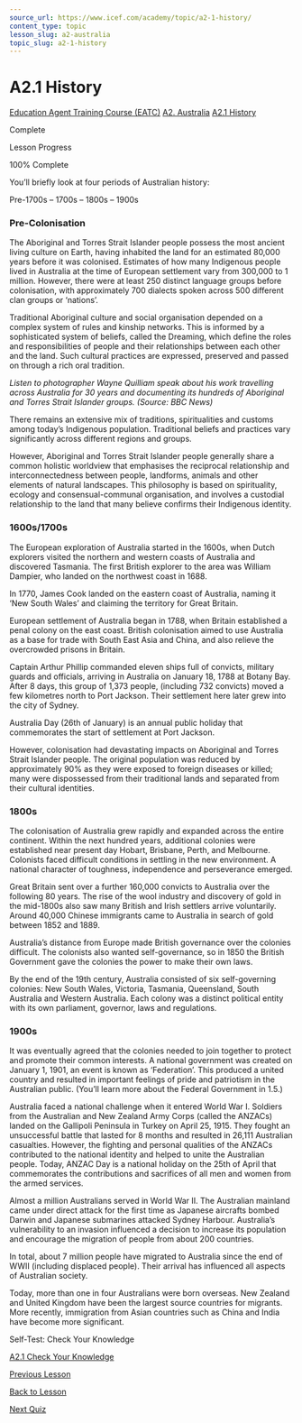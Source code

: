 ```yaml
---
source_url: https://www.icef.com/academy/topic/a2-1-history/
content_type: topic
lesson_slug: a2-australia
topic_slug: a2-1-history
---
```


# A2.1 History

[Education Agent Training Course (EATC)](https://www.icef.com/academy/courses/education-agent-training-course-eatc/) [A2. Australia](https://www.icef.com/academy/lessons/a2-australia/) [A2.1 History](https://www.icef.com/academy/topic/a2-1-history/)

Complete

Lesson Progress 

100% Complete 

You’ll briefly look at four periods of Australian history:

Pre-1700s – 1700s – 1800s – 1900s

### Pre-Colonisation

The Aboriginal and Torres Strait Islander people possess the most ancient living culture on Earth, having inhabited the land for an estimated 80,000 years before it was colonised. Estimates of how many Indigenous people lived in Australia at the time of European settlement vary from 300,000 to 1 million. However, there were at least 250 distinct language groups before colonisation, with approximately 700 dialects spoken across 500 different clan groups or ‘nations’.

Traditional Aboriginal culture and social organisation depended on a complex system of rules and kinship networks. This is informed by a sophisticated system of beliefs, called the Dreaming, which define the roles and responsibilities of people and their relationships between each other and the land. Such cultural practices are expressed, preserved and passed on through a rich oral tradition.

_Listen to photographer Wayne Quilliam speak about his work travelling across Australia for 30 years and documenting its hundreds of Aboriginal and Torres Strait Islander groups. (Source: BBC News)_

There remains an extensive mix of traditions, spiritualities and customs among today’s Indigenous population. Traditional beliefs and practices vary significantly across different regions and groups. 

However, Aboriginal and Torres Strait Islander people generally share a common holistic worldview that emphasises the reciprocal relationship and interconnectedness between people, landforms, animals and other elements of natural landscapes. This philosophy is based on spirituality, ecology and consensual-communal organisation, and involves a custodial relationship to the land that many believe confirms their Indigenous identity.  


### 1600s/1700s

The European exploration of Australia started in the 1600s, when Dutch explorers visited the northern and western coasts of Australia and discovered Tasmania. The first British explorer to the area was William Dampier, who landed on the northwest coast in 1688.

In 1770, James Cook landed on the eastern coast of Australia, naming it ‘New South Wales’ and claiming the territory for Great Britain.

European settlement of Australia began in 1788, when Britain established a penal colony on the east coast. British colonisation aimed to use Australia as a base for trade with South East Asia and China, and also relieve the overcrowded prisons in Britain.

Captain Arthur Phillip commanded eleven ships full of convicts, military guards and officials, arriving in Australia on January 18, 1788 at Botany Bay. After 8 days, this group of 1,373 people, (including 732 convicts) moved a few kilometres north to Port Jackson. Their settlement here later grew into the city of Sydney.

Australia Day (26th of January) is an annual public holiday that commemorates the start of settlement at Port Jackson.

However, colonisation had devastating impacts on Aboriginal and Torres Strait Islander people. The original population was reduced by approximately 90% as they were exposed to foreign diseases or killed; many were dispossessed from their traditional lands and separated from their cultural identities.  


### 1800s

The colonisation of Australia grew rapidly and expanded across the entire continent. Within the next hundred years, additional colonies were established near present day Hobart, Brisbane, Perth, and Melbourne. Colonists faced difficult conditions in settling in the new environment. A national character of toughness, independence and perseverance emerged.

Great Britain sent over a further 160,000 convicts to Australia over the following 80 years. The rise of the wool industry and discovery of gold in the mid-1800s also saw many British and Irish settlers arrive voluntarily. Around 40,000 Chinese immigrants came to Australia in search of gold between 1852 and 1889.

Australia’s distance from Europe made British governance over the colonies difficult. The colonists also wanted self-governance, so in 1850 the British Government gave the colonies the power to make their own laws.

By the end of the 19th century, Australia consisted of six self-governing colonies: New South Wales, Victoria, Tasmania, Queensland, South Australia and Western Australia. Each colony was a distinct political entity with its own parliament, governor, laws and regulations.  


### 1900s

It was eventually agreed that the colonies needed to join together to protect and promote their common interests. A national government was created on January 1, 1901, an event is known as ‘Federation’. This produced a united country and resulted in important feelings of pride and patriotism in the Australian public. (You’ll learn more about the Federal Government in 1.5.)

Australia faced a national challenge when it entered World War I. Soldiers from the Australian and New Zealand Army Corps (called the ANZACs) landed on the Gallipoli Peninsula in Turkey on April 25, 1915. They fought an unsuccessful battle that lasted for 8 months and resulted in 26,111 Australian casualties. However, the fighting and personal qualities of the ANZACs contributed to the national identity and helped to unite the Australian people. Today, ANZAC Day is a national holiday on the 25th of April that commemorates the contributions and sacrifices of all men and women from the armed services.

Almost a million Australians served in World War II. The Australian mainland came under direct attack for the first time as Japanese aircrafts bombed Darwin and Japanese submarines attacked Sydney Harbour. Australia’s vulnerability to an invasion influenced a decision to increase its population and encourage the migration of people from about 200 countries.

In total, about 7 million people have migrated to Australia since the end of WWII (including displaced people). Their arrival has influenced all aspects of Australian society.

Today, more than one in four Australians were born overseas. New Zealand and United Kingdom have been the largest source countries for migrants. More recently, immigration from Asian countries such as China and India have become more significant.

Self-Test: Check Your Knowledge

[ A2.1 Check Your Knowledge ](https://www.icef.com/academy/quizzes/a2-1-check-your-knowledge-2/)

[ Previous Lesson ](https://www.icef.com/academy/lessons/a2-australia/)

[Back to Lesson](https://www.icef.com/academy/lessons/a2-australia/)

[ Next Quiz ](https://www.icef.com/academy/quizzes/a2-1-check-your-knowledge-2/)
